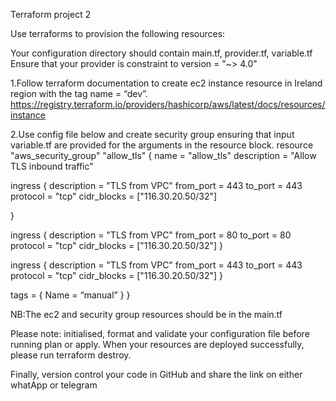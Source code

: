 Terraform project 2

Use terraforms to provision the following resources:

Your configuration directory should contain main.tf, provider.tf, variable.tf
Ensure that your provider is constraint to  version = "~> 4.0"

1.Follow terraform documentation to create ec2 instance resource in Ireland region with  the tag name = “dev”.
https://registry.terraform.io/providers/hashicorp/aws/latest/docs/resources/instance


2.Use config file below and create security group ensuring that input variable.tf are provided for the arguments in the resource block.
resource "aws_security_group" "allow_tls" {
  name        = "allow_tls"
  description = "Allow TLS inbound traffic"
 
  ingress {
    description      = "TLS from VPC"
    from_port        = 443
    to_port          = 443
    protocol         = "tcp"
    cidr_blocks      = ["116.30.20.50/32"]
 
  }

  ingress {
   description      = "TLS from VPC"
    from_port        = 80
    to_port          = 80
    protocol         = "tcp"
    cidr_blocks      = ["116.30.20.50/32"]
 }

   ingress {
    description      = "TLS from VPC"
    from_port        = 443
    to_port          = 443
    protocol         = "tcp"
   cidr_blocks      = ["116.30.20.50/32"]
  }

  tags = {
    Name = “manual”
  } 
}


NB:The ec2 and security group resources should be in the main.tf

Please note: initialised, format and validate your configuration file before running plan or apply. When your resources are deployed successfully, please run terraform destroy.


Finally, version control your code in GitHub and share the link on either whatApp or telegram
